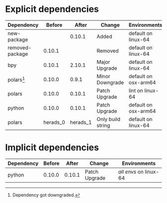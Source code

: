 # Explicit dependencies

|Dependency|Before|After|Change|Environments|
|-|-|-|-|-|
|new-package||0.10.1|Added|default on linux-64|
|removed-package|0.10.1||Removed|default on linux-64|
|bpy|0.10.1|2.10.1|Major Upgrade|default on linux-64|
|polars[^2]|0.10.0|0.9.1|Minor Downgrade|default on osx-arm64|
|polars|0.10.0|0.10.1|Patch Upgrade|lint on linux-64|
|python|0.10.0|0.10.1|Patch Upgrade|default on osx-arm64|
|polars|herads_0|herads_1|Only build string|default on linux-64|

# Implicit dependencies

|Dependency|Before|After|Change|Environments|
|-|-|-|-|-|
|python|0.10.0|0.10.1|Patch Upgrade|*all envs* on linux-64|

[^1]: **Bold** means explicit dependency.
[^2]: Dependency got downgraded.

